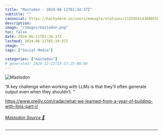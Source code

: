 ```yaml
---
title: "Mastodon - 2024-06-11T01:34:37Z"
subtitle: ""
canonical: https://hachyderm.io/users/mweagle/statuses/112595414360055655
description:
image: "/images/mastodon.png"
toc: false
date: 2024-06-11T01:34:37Z
lastmod: 2024-06-11T01:34:37Z
image: ""
tags: ["Social Media"]

categories: ["mastodon"]
# generated: 2024-12-22T19:57:25-08:00
---
```

![Mastodon](/images/mastodon.png)

<p>“A key challenge when working with LLMs is that they’ll often generate output even when they shouldn’t. “</p><p><a href="https://www.oreilly.com/radar/what-we-learned-from-a-year-of-building-with-llms-part-i/" target="_blank" rel="nofollow noopener noreferrer" translate="no"><span class="invisible">https://www.</span><span class="ellipsis">oreilly.com/radar/what-we-lear</span><span class="invisible">ned-from-a-year-of-building-with-llms-part-i/</span></a></p>


###### [Mastodon Source 🐘](https://hachyderm.io/@mweagle/112595414360055655)

___
